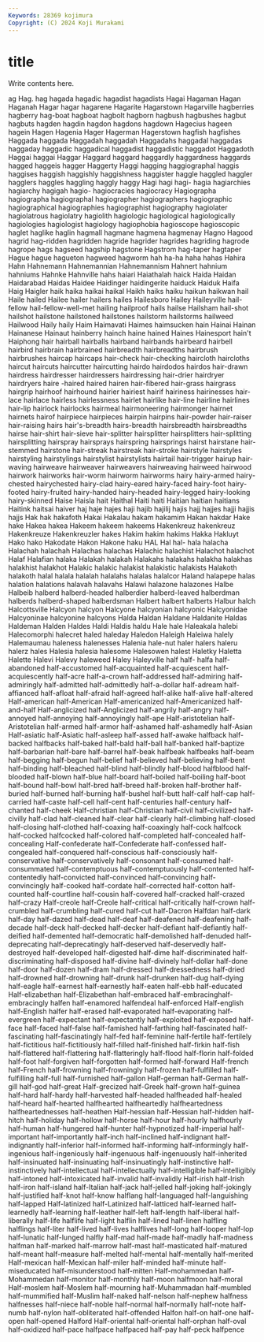 ```yaml
---
Keywords: 28369 kojimura
Copyright: (C) 2024 Koji Murakami
---
```


# title

Write contents here.



ag Hag. hag hagada hagadic hagadist hagadists Hagai
Hagaman Hagan Haganah Hagar hagar hagarene Hagarite Hagarstown Hagarville hagberries
hagberry hag-boat hagboat hagbolt hagborn hagbush hagbushes hagbut hagbuts hagden
hagdin hagdon hagdons hagdown Hagecius hageen hagein Hagen Hagenia Hager
Hagerman Hagerstown hagfish hagfishes Haggada haggada Haggadah haggadah Haggadahs haggadal
haggadas haggaday haggadic haggadical haggadist haggadistic haggadot Haggadoth Haggai haggai
Haggar Haggard haggard haggardly haggardness haggards hagged haggeis hagger Haggerty
Haggi hagging haggiographal haggis haggises haggish haggishly haggishness haggister haggle
haggled haggler hagglers haggles haggling haggly haggy Hagi hagi hagi-
hagia hagiarchies hagiarchy hagigah hagio- hagiocracies hagiocracy Hagiographa hagiographa hagiographal
hagiographer hagiographers hagiographic hagiographical hagiographies hagiographist hagiography hagiolater hagiolatrous hagiolatry
hagiolith hagiologic hagiological hagiologically hagiologies hagiologist hagiology hagiophobia hagioscope hagioscopic
haglet haglike haglin hagmall hagmane hagmena hagmenay Hagno Hagood hagrid
hag-ridden hagridden hagride hagrider hagrides hagriding hagrode hagrope hags hagseed
hagship hagstone Hagstrom hag-taper hagtaper Hague hague hagueton hagweed hagworm
hah ha-ha haha hahas Hahira Hahn Hahnemann Hahnemannian Hahnemannism Hahnert
hahnium hahniums Hahnke Hahnville hahs haiari Haiathalah haick Haida Haidan
Haidarabad Haidas Haidee Haidinger haidingerite haiduck Haiduk Haifa Haig Haigler
haik haika haikai haikal Haikh haiks haiku haikun haikwan hail
Haile hailed Hailee hailer hailers hailes Hailesboro Hailey Haileyville hail-fellow
hail-fellow-well-met hailing hailproof hails hailse Hailsham hail-shot hailshot hailstone hailstoned
hailstones hailstorm hailstorms hailweed Hailwood Haily haily Haim Haimavati Haimes
haimsucken hain Hainai Hainan Hainanese Hainaut hainberry hainch haine hained
Haines Hainesport hain't Haiphong hair hairball hairballs hairband hairbands hairbeard
hairbell hairbird hairbrain hairbrained hairbreadth hairbreadths hairbrush hairbrushes haircap haircaps
hair-check hair-checking haircloth haircloths haircut haircuts haircutter haircutting hairdo hairdodos
hairdos hair-drawn hairdress hairdresser hairdressers hairdressing hair-drier hairdryer hairdryers haire
-haired haired hairen hair-fibered hair-grass hairgrass hairgrip hairhoof hairhound hairier
hairiest hairif hairiness hairinesses hair-lace hairlace hairless hairlessness hairlet hairlike
hair-line hairline hairlines hair-lip hairlock hairlocks hairmeal hairmoneering hairmonger hairnet
hairnets hairof hairpiece hairpieces hairpin hairpins hair-powder hair-raiser hair-raising hairs
hair's-breadth hairs-breadth hairsbreadth hairsbreadths hairse hair-shirt hair-sieve hair-splitter hairsplitter hairsplitters
hair-splitting hairsplitting hairspray hairsprays hairspring hairsprings hairst hairstane hair-stemmed hairstone
hair-streak hairstreak hair-stroke hairstyle hairstyles hairstyling hairstylings hairstylist hairstylists hairtail
hair-trigger hairup hair-waving hairweave hairweaver hairweavers hairweaving hairweed hairwood hairwork
hairworks hair-worm hairworm hairworms hairy hairy-armed hairy-chested hairychested hairy-clad hairy-eared
hairy-faced hairy-foot hairy-footed hairy-fruited hairy-handed hairy-headed hairy-legged hairy-looking hairy-skinned Haise
Haisla hait Haithal Haiti haiti Haitian haitian haitians Haitink haitsai
haiver haj haje hajes haji hajib hajilij hajis hajj hajjes
hajji hajjis hajjs Hak hak hakafoth Hakai Hakalau hakam hakamim
Hakan hakdar Hake hake Hakea hakea Hakeem hakeem hakeems Hakenkreuz
hakenkreuz Hakenkreuze Hakenkreuzler hakes Hakim hakim hakims Hakka Hakluyt Hako
hako Hakodate Hakon Hakone haku HAL Hal hal- hala halacha
Halachah halachah Halachas halachas Halachic halachist Halachot halachot Halaf Halafian
halaka Halakah halakah Halakahs halakahs halakha halakhas halakhist halakhot Halakic
halakic halakist halakistic halakists Halakoth halakoth halal halala halalah halalahs
halalas halalcor Haland halapepe halas halation halations halavah halavahs Halawi
halazone halazones Halbe Halbeib halberd halberd-headed halberdier halberd-leaved halberdman halberds
halberd-shaped halberdsman Halbert halbert halberts Halbur halch Halcottsville Halcyon halcyon
Halcyone halcyonian halcyonic Halcyonidae Halcyoninae halcyonine halcyons Halda Haldan Haldane
Haldanite Haldas Haldeman Halden Haldes Haldi Haldis haldu Hale hale
Haleakala halebi Halecomorphi halecret haled haleday Haledon Haleigh Haleiwa halely
Halemaumau haleness halenesses Halenia hale-nut haler halers haleru halerz hales
Halesia halesia halesome Halesowen halest Haletky Haletta Halette Halevi Halevy
haleweed Haley Haleyville half half- halfa half-abandoned half-accustomed half-acquainted half-acquiescent
half-acquiescently half-acre half-a-crown half-addressed half-admiring half-admiringly half-admitted half-admittedly half-a-dollar half-adream
half-affianced half-afloat half-afraid half-agreed half-alike half-alive half-altered Half-american half-American Half-americanized
half-Americanized half-and-half Half-anglicized half-Anglicized half-angrily half-angry half-annoyed half-annoying half-annoyingly half-ape
Half-aristotelian half-Aristotelian half-armed half-armor half-ashamed half-ashamedly half-Asian Half-asiatic half-Asiatic half-asleep
half-assed half-awake halfback half-backed halfbacks half-baked half-bald half-ball half-banked half-baptize
half-barbarian half-bare half-barrel half-beak halfbeak halfbeaks half-beam half-begging half-begun half-belief
half-believed half-believing half-bent half-binding half-bleached half-blind half-blindly half-blood halfblood half-blooded
half-blown half-blue half-board half-boiled half-boiling half-boot half-bound half-bowl half-bred half-breed
half-broken half-brother half-buried half-burned half-burning half-bushel half-butt half-calf half-cap half-carried
half-caste half-cell half-cent half-centuries half-century half-chanted half-cheek Half-christian half-Christian half-civil
half-civilized half-civilly half-clad half-cleaned half-clear half-clearly half-climbing half-closed half-closing half-clothed
half-coaxing half-coaxingly half-cock halfcock half-cocked halfcocked half-colored half-completed half-concealed half-concealing
Half-confederate half-Confederate half-confessed half-congealed half-conquered half-conscious half-consciously half-conservative half-conservatively half-consonant
half-consumed half-consummated half-contemptuous half-contemptuously half-contented half-contentedly half-convicted half-convinced half-convincing half-convincingly
half-cooked half-cordate half-corrected half-cotton half-counted half-courtline half-cousin half-covered half-cracked half-crazed
half-crazy Half-creole half-Creole half-critical half-critically half-crown half-crumbled half-crumbling half-cured half-cut
half-Dacron Halfdan half-dark half-day half-dazed half-dead half-deaf half-deafened half-deafening half-decade
half-deck half-decked half-decker half-defiant half-defiantly half-deified half-demented half-democratic half-demolished half-denuded
half-deprecating half-deprecatingly half-deserved half-deservedly half-destroyed half-developed half-digested half-dime half-discriminated half-discriminating
half-disposed half-divine half-divinely half-dollar half-done half-door half-dozen half-dram half-dressed half-dressedness
half-dried half-drowned half-drowning half-drunk half-drunken half-dug half-dying half-eagle half-earnest half-earnestly
half-eaten half-ebb half-educated Half-elizabethan half-Elizabethan half-embraced half-embracinghalf-embracingly halfen half-enamored halfendeal
half-enforced Half-english half-English halfer half-erased half-evaporated half-evaporating half-evergreen half-expectant half-expectantly
half-exploited half-exposed half-face half-faced half-false half-famished half-farthing half-fascinated half-fascinating half-fascinatingly
half-fed half-feminine half-fertile half-fertilely half-fictitious half-fictitiously half-filled half-finished half-firkin half-fish
half-flattered half-flattering half-flatteringly half-flood half-florin half-folded half-foot half-forgiven half-forgotten half-formed
half-forward Half-french half-French half-frowning half-frowningly half-frozen half-fulfilled half-fulfilling half-full half-furnished
half-gallon Half-german half-German half-gill half-god half-great Half-grecized half-Greek half-grown half-guinea
half-hard half-hardy half-harvested half-headed halfheaded half-healed half-heard half-hearted halfhearted halfheartedly
halfheartedness halfheartednesses half-heathen Half-hessian half-Hessian half-hidden half-hitch half-holiday half-hollow half-horse
half-hour half-hourly halfhourly half-human half-hungered half-hunter half-hypnotized half-imperial half-important half-importantly
half-inch half-inclined half-indignant half-indignantly half-inferior half-informed half-informing half-informingly half-ingenious half-ingeniously
half-ingenuous half-ingenuously half-inherited half-insinuated half-insinuating half-insinuatingly half-instinctive half-instinctively half-intellectual half-intellectually
half-intelligible half-intelligibly half-intoned half-intoxicated half-invalid half-invalidly Half-irish half-Irish half-iron half-island
half-Italian half-jack half-jelled half-joking half-jokingly half-justified half-knot half-know halflang half-languaged
half-languishing half-lapped Half-latinized half-Latinized half-latticed half-learned half-learnedly half-learning half-leather half-left
half-length half-liberal half-liberally half-life halflife half-light halflin half-lined half-linen halfling
halflings half-liter half-lived half-lives halflives half-long half-looper half-lop half-lunatic half-lunged
halfly half-mad half-made half-madly half-madness halfman half-marked half-marrow half-mast half-masticated
half-matured half-meant half-measure half-melted half-mental half-mentally half-merited Half-mexican half-Mexican half-miler
half-minded half-minute half-miseducated half-misunderstood half-mitten Half-mohammedan half-Mohammedan half-monitor half-monthly half-moon
halfmoon half-moral Half-moslem half-Moslem half-mourning half-Muhammadan half-mumbled half-mummified half-Muslim half-naked
half-nelson half-nephew halfness halfnesses half-niece half-noble half-normal half-normally half-note half-numb
half-nylon half-obliterated half-offended Halfon half-on half-one half-open half-opened Halford Half-oriental
half-oriental half-orphan half-oval half-oxidized half-pace halfpace halfpaced half-pay half-peck halfpence
